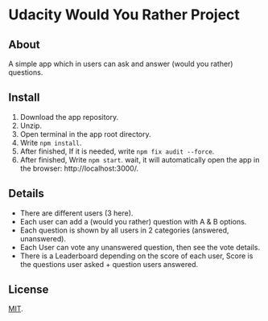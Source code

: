 # Udacity Would You Rather Project

## About

A simple app which in users can ask and answer (would you rather) questions.

## Install

1. Download the app repository.
2. Unzip.
3. Open terminal in the app root directory.
4. Write `npm install`.
5. After finished, If it is needed, write `npm fix audit --force`.
6. After finished, Write `npm start`.
   wait, it will automatically open the app in the browser: http://localhost:3000/.

## Details

-  There are different users (3 here).
-  Each user can add a (would you rather) question with A & B options.
-  Each question is shown by all users in 2 categories (answered, unanswered).
-  Each User can vote any unanswered question, then see the vote details.
-  There is a Leaderboard depending on the score of each user,
   Score is the questions user asked + question users answered.

## License

[MIT](https://choosealicense.com/licenses/mit/).